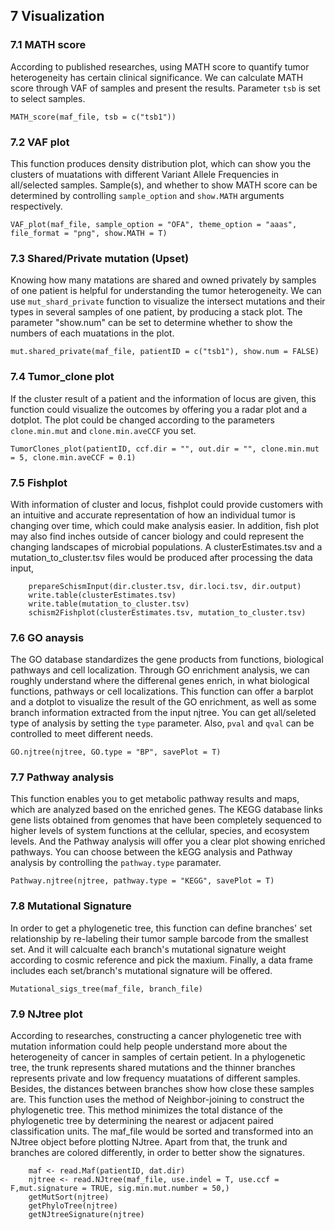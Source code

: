 ## 7 Visualization


### 7.1 MATH score
According to published researches, using MATH score to quantify tumor heterogeneity has certain clinical significance.
We can calculate MATH score through VAF of samples and present the results. Parameter `tsb` is set to select samples.

`MATH_score(maf_file, tsb = c("tsb1"))`


### 7.2 VAF plot
This function produces density distribution plot, which can show you the clusters of muatations with different Variant Allele Frequencies in all/selected samples. 
Sample(s), and whether to show MATH score can be determined by controlling `sample_option` and `show.MATH` arguments respectively.  

`VAF_plot(maf_file, sample_option = "OFA", theme_option = "aaas", file_format = "png", show.MATH = T)`


### 7.3 Shared/Private mutation (Upset)
Knowing how many matations are shared and owned privately by samples of one patient is helpful for understanding the tumor heterogeneity.
We can use `mut_shard_private` function to visualize the intersect mutations and their types in several samples of one patient, by producing a stack plot.
The parameter "show.num" can be set to determine whether to show the numbers of each muatations in the plot.

`mut.shared_private(maf_file, patientID = c("tsb1"), show.num = FALSE)`


### 7.4 Tumor_clone plot
If the cluster result of a patient and the information of locus are given, this function could visualize the outcomes by offering you a radar plot and a dotplot.
The plot could be changed according to the parameters `clone.min.mut` and `clone.min.aveCCF` you set.

`TumorClones_plot(patientID, ccf.dir = "", out.dir = "", clone.min.mut = 5, clone.min.aveCCF = 0.1)`


### 7.5 Fishplot
With information of cluster and locus, fishplot could provide customers with an intuitive and accurate representation of how an individual tumor is changing over time, which could make analysis easier.
In addition, fish plot may also find inches outside of cancer biology and could represent the changing landscapes of microbial populations.
A clusterEstimates.tsv and a mutation_to_cluster.tsv files would be produced after processing the data input,

```
	prepareSchismInput(dir.cluster.tsv, dir.loci.tsv, dir.output)
	write.table(clusterEstimates.tsv)
	write.table(mutation_to_cluster.tsv)
	schism2Fishplot(clusterEstimates.tsv, mutation_to_cluster.tsv)
```


### 7.6 GO anaysis
The GO database standardizes the gene products from functions, biological pathways and cell localization.
Through GO enrichment analysis, we can roughly understand where the differenal genes enrich, in what biological functions, pathways or cell localizations.
This function can offer a barplot and a dotplot to visualize the result of the GO enrichment, as well as some branch information extracted from the input njtree. You can get all/seleted type of analysis by setting the `type` parameter.
Also, `pval` and `qval` can be controlled to meet different needs.

`GO.njtree(njtree, GO.type = "BP", savePlot = T)`


### 7.7 Pathway analysis
This function enables you to get metabolic pathway results and maps, which are analyzed based on the enriched genes.
The KEGG database links gene lists obtained from genomes that have been completely sequenced to higher levels of system functions at the cellular, species, and ecosystem levels.
And the Pathway analysis will offer you a clear plot showing enriched pathways.
You can choose between the kEGG analysis and Pathway analysis by controlling the `pathway.type` paramater.

`Pathway.njtree(njtree, pathway.type = "KEGG", savePlot = T)`


### 7.8 Mutational Signature
In order to get a phylogenetic tree, this function can define branches' set relationship by re-labeling their tumor sample barcode from the smallest set. 
And it will calcualte each branch's mutational signature weight according to cosmic reference and pick the maxium. 
Finally, a data frame includes each set/branch's mutational signature will be offered.

`Mutational_sigs_tree(maf_file, branch_file)`


### 7.9 NJtree plot
According to researches, constructing a cancer phylogenetic tree with mutation information could help people understand more about the heterogeneity of cancer in samples of certain petient. 
In a phylogenetic tree, the trunk represents shared mutations and the thinner branches represents private and low frequency muatations of different samples. Besides, the distances between branches show how close these samples are.
This function uses the method of Neighbor-joining to construct the phylogenetic tree.
This method minimizes the total distance of the phylogenetic tree by determining the nearest or adjacent paired classification units.
The maf_file would be sorted and transformed into an NJtree object before plotting NJtree. Apart from that, the trunk and branches are colored differently, in order to better show the signatures.

```
	maf <- read.Maf(patientID, dat.dir)
	njtree <- read.NJtree(maf_file, use.indel = T, use.ccf = F,mut.signature = TRUE, sig.min.mut.number = 50,)
	getMutSort(njtree)
	getPhyloTree(njtree)
	getNJtreeSignature(njtree)
```